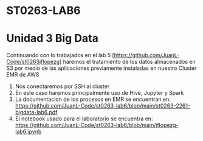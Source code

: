 # ST0263-LAB6
# Unidad 3 Big Data

Continuando con lo trabajados en el lab 5 [https://github.com/JuanL-Code/st0263jflopezg] haremos el tratamiento de los datos almacenados en S3 por medio de las aplicaciones previamente instaladas en nuestro Cluster EMR de AWS

1. Nos conectaremos por SSH al cluster
2. En este caso haremos principalmente uso de Hive, Jupyter y Spark
3. La documentacion de los procesos en EMR se encuentran en:  https://github.com/JuanL-Code/st0263-lab6/blob/main/st0263-2261-bigdata-lab6.pdf
4. El notebook usado para el laboratorio se encuentra en: https://github.com/JuanL-Code/st0263-lab6/blob/main/jflopezg-lab6.ipynb
